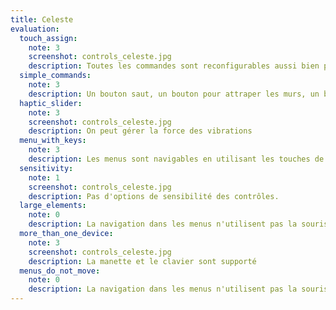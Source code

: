 ```yaml
---
title: Celeste
evaluation:
  touch_assign:
    note: 3
    screenshot: controls_celeste.jpg
    description: Toutes les commandes sont reconfigurables aussi bien pour clavier que pour manettes.
  simple_commands:
    note: 3
    description: Un bouton saut, un bouton pour attraper les murs, un bouton de dash et des directions...
  haptic_slider:
    note: 3
    screenshot: controls_celeste.jpg
    description: On peut gérer la force des vibrations
  menu_with_keys:
    note: 3
    description: Les menus sont navigables en utilisant les touches de déplacement.
  sensitivity:
    note: 1
    screenshot: controls_celeste.jpg
    description: Pas d'options de sensibilité des contrôles.
  large_elements:
    note: 0
    description: La navigation dans les menus n'utilisent pas la souris.
  more_than_one_device:
    note: 3
    screenshot: controls_celeste.jpg
    description: La manette et le clavier sont supporté
  menus_do_not_move:
    note: 0
    description: La navigation dans les menus n'utilisent pas la souris.
---
```

